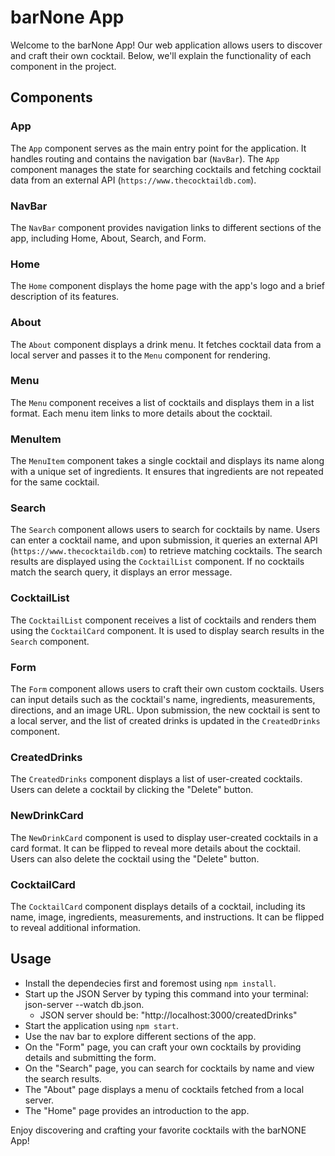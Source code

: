 # barNone App

Welcome to the barNone App! Our web application allows users to discover and craft their own cocktail. Below, we'll explain the functionality of each component in the project.

## Components

### App
The `App` component serves as the main entry point for the application. It handles routing and contains the navigation bar (`NavBar`). The `App` component manages the state for searching cocktails and fetching cocktail data from an external API (`https://www.thecocktaildb.com`).

### NavBar
The `NavBar` component provides navigation links to different sections of the app, including Home, About, Search, and Form.

### Home
The `Home` component displays the home page with the app's logo and a brief description of its features.

### About
The `About` component displays a drink menu. It fetches cocktail data from a local server and passes it to the `Menu` component for rendering.

### Menu
The `Menu` component receives a list of cocktails and displays them in a list format. Each menu item links to more details about the cocktail.

### MenuItem
The `MenuItem` component takes a single cocktail and displays its name along with a unique set of ingredients. It ensures that ingredients are not repeated for the same cocktail.

### Search
The `Search` component allows users to search for cocktails by name. Users can enter a cocktail name, and upon submission, it queries an external API (`https://www.thecocktaildb.com`) to retrieve matching cocktails. The search results are displayed using the `CocktailList` component. If no cocktails match the search query, it displays an error message.

### CocktailList
The `CocktailList` component receives a list of cocktails and renders them using the `CocktailCard` component. It is used to display search results in the `Search` component.

### Form
The `Form` component allows users to craft their own custom cocktails. Users can input details such as the cocktail's name, ingredients, measurements, directions, and an image URL. Upon submission, the new cocktail is sent to a local server, and the list of created drinks is updated in the `CreatedDrinks` component.

### CreatedDrinks
The `CreatedDrinks` component displays a list of user-created cocktails. Users can delete a cocktail by clicking the "Delete" button. 

### NewDrinkCard
The `NewDrinkCard` component is used to display user-created cocktails in a card format. It can be flipped to reveal more details about the cocktail. Users can also delete the cocktail using the "Delete" button.

### CocktailCard
The `CocktailCard` component displays details of a cocktail, including its name, image, ingredients, measurements, and instructions. It can be flipped to reveal additional information.

## Usage

- Install the dependecies first and foremost using `npm install`.
- Start up the JSON Server by typing this command into your terminal: json-server --watch db.json. 
    - JSON server should be: "http://localhost:3000/createdDrinks"
- Start the application using `npm start`.
- Use the nav bar to explore different sections of the app.
- On the "Form" page, you can craft your own cocktails by providing details and submitting the form.
- On the "Search" page, you can search for cocktails by name and view the search results.
- The "About" page displays a menu of cocktails fetched from a local server.
- The "Home" page provides an introduction to the app.

Enjoy discovering and crafting your favorite cocktails with the barNONE App!

